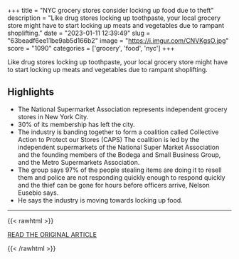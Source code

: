 +++
title = "NYC grocery stores consider locking up food due to theft"
description = "Like drug stores locking up toothpaste, your local grocery store might have to start locking up meats and vegetables due to rampant shoplifting."
date = "2023-01-11 12:39:49"
slug = "63beadf6ee11be9ab5d166b2"
image = "https://i.imgur.com/CNVKgsO.jpg"
score = "1090"
categories = ['grocery', 'food', 'nyc']
+++

Like drug stores locking up toothpaste, your local grocery store might have to start locking up meats and vegetables due to rampant shoplifting.

## Highlights

- The National Supermarket Association represents independent grocery stores in New York City.
- 30% of its membership has left the city.
- The industry is banding together to form a coalition called Collective Action to Protect our Stores (CAPS) The coalition is led by the independent supermarkets of the National Super Market Association and the founding members of the Bodega and Small Business Group, and the Metro Supermarkets Association.
- The group says 97% of the people stealing items are doing it to resell them and police are not responding quickly enough to respond quickly and the thief can be gone for hours before officers arrive, Nelson Eusebio says.
- He says the industry is moving towards locking up food.

---

{{< rawhtml >}}
  <p class="article-category">
    <a target="_blank" href="https://www.fox5ny.com/news/nyc-grocery-stores-consider-locking-up-food-due-to-theft">READ THE ORIGINAL ARTICLE</a>
  </p>
{{< /rawhtml >}}
